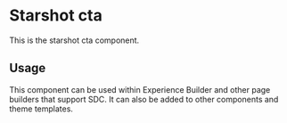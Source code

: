 
# Starshot cta

This is the starshot cta component.

## Usage

This component can be used within Experience Builder and other page builders
that support SDC. It can also be added to other components and theme templates.
